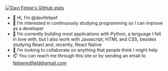[![Davi Felipe's GitHub stats](https://github-readme-stats.vercel.app/api?username=davifelipef&show_icons=true&theme=transparent)](https://github.com/davifelipef/github-readme-stats)

- 👋 Hi, I’m @davifelipef
- 👀 I’m interested in continuously studying 
programming so I can improve as a developer
- 🌱 I’m currently building most applications 
with Python, a language I fell in love with, 
but I also work with Javascript, HTML and CSS, 
besides studying React and, recently, React Native
- 💞️ I’m looking to collaborate on anything 
that people think I might help
- 📫 You can reach me through this site or by
sending an email to feliperedfield@gmail.com 

<!---
davifelipef/davifelipef is a ✨ special ✨ repository because its `README.md` (this file) appears on your GitHub profile.
You can click the Preview link to take a look at your changes.
--->
